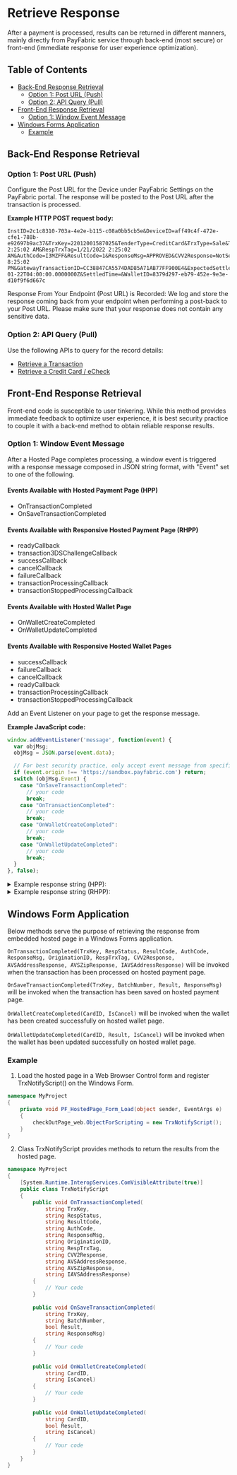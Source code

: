 # Retrieve Response

After a payment is processed, results can be returned in different manners, mainly directly from PayFabric service through back-end (most secure) or front-end (immediate response for user experience optimization).

## Table of Contents

- [Back-End Response Retrieval](#back-end-response-retrieval)
  - [Option 1: Post URL (Push)](#option-1-post-url-push)
  - [Option 2: API Query (Pull)](#option-2-api-query-pull)
- [Front-End Response Retrieval](#front-end-response-retrieval)
  - [Option 1: Window Event Message](#option-1-window-event-message)
- [Windows Forms Application](#windows-forms-application)
  - [Example](#example)

## Back-End Response Retrieval

### Option 1: Post URL (Push)

Configure the Post URL for the Device under PayFabric Settings on the PayFabric portal. The response will be posted to the Post URL after the transaction is processed.

**Example HTTP POST request body:**
```
InstID=2c1c8310-703a-4e2e-b115-c08a0bb5cb5e&DeviceID=aff49c4f-472e-cfe1-788b-e92697b9ac37&TrxKey=22012001587025&TenderType=CreditCard&TrxType=Sale&TrxAmount=10.00&SurchargeAmount=0&SurchargePercentage=0&FinalAmount=10.00&CardType=Credit&AccountNumber=XXXXXXXXXXXX1111&ABANumber=&MICRNumber=&CheckNumber=&Status=Approved&RespStatus=Approved&OriginationID=CC38847CA5574DAD85A71AB77FF900E4&TrxTag=1/21/2022 2:25:02 AM&RespTrxTag=1/21/2022 2:25:02 AM&AuthCode=I3MZFF&ResultCode=1&ResponseMsg=APPROVED&CVV2Response=NotSet&AVSAddressResponse=&AVSZipResponse=&IAVSAddressResponse=&TrxDate=1/20/2022 8:25:02 PM&GatewayTransactionID=CC38847CA5574DAD85A71AB77FF900E4&ExpectedSettledTime=2022-01-22T04:00:00.0000000Z&SettledTime=&WalletID=8379d297-eb79-452e-9e3e-d10f9f6d667c
```


Response From Your Endpoint (Post URL) is Recorded:
We log and store the response coming back from your endpoint when performing a post-back to your Post URL. Please make sure that your response does not contain any sensitive data.

### Option 2: API Query (Pull)

Use the following APIs to query for the record details:
- [Retrieve a Transaction](https://github.com/PayFabric/APIs/blob/master/PayFabric/Sections/Transactions.md#retrieve-a-transaction)
- [Retrieve a Credit Card / eCheck](https://github.com/PayFabric/APIs/blob/master/PayFabric/Sections/Wallets.md#retrieve-a-credit-card--echeck)

## Front-End Response Retrieval

Front-end code is susceptible to user tinkering. While this method provides immediate feedback to optimize user experience, it is best security practice to couple it with a back-end method to obtain reliable response results.

### Option 1: Window Event Message

After a Hosted Page completes processing, a window event is triggered with a response message composed in JSON string format, with "Event" set to one of the following.

#### Events Available with Hosted Payment Page (HPP)
- OnTransactionCompleted
- OnSaveTransactionCompleted

#### Events Available with Responsive Hosted Payment Page (RHPP)
- readyCallback
- transaction3DSChallengeCallback
- successCallback
- cancelCallback
- failureCallback
- transactionProcessingCallback
- transactionStoppedProcessingCallback

#### Events Available with Hosted Wallet Page
- OnWalletCreateCompleted
- OnWalletUpdateCompleted

#### Events Available with Responsive Hosted Wallet Pages
- successCallback
- failureCallback
- cancelCallback
- readyCallback
- transactionProcessingCallback
- transactionStoppedProcessingCallback

Add an Event Listener on your page to get the response message.

**Example JavaScript code:**
```javascript
window.addEventListener('message', function(event) {
  var objMsg;
  objMsg = JSON.parse(event.data);

  // For best security practice, only accept event message from specified domain.
  if (event.origin !== 'https://sandbox.payfabric.com') return;
  switch (objMsg.Event) {
    case "OnSaveTransactionCompleted":
      // your code
      break;
    case "OnTransactionCompleted":
      // your code
      break;
    case "OnWalletCreateCompleted":
      // your code
      break;
    case "OnWalletUpdateCompleted":
      // your code
      break;
  }
}, false);
```

<details>
  <summary>Example response string (HPP):</summary>

  ```json
  {
    "Event": "OnTransactionCompleted",
    "TrxKey": "19111500384554",
    "RespStatus": "Approved",
    "ResultCode": "1",
    "AuthCode": "1AR1IJ",
    "ResponseMsg": "APPROVED",
    "OriginationID": "6552A51518F54AC38B84164EE69965BA",
    "RespTrxTag": "11/21/2019 9:55:01 PM",
    "CVV2Response": "NotProcessed",
    "AVSAddressResponse": "Match",
    "AVSZipResponse": "Match",
    "IAVSAddressResponse": ""
  }
```
</details>

<details>
<summary>Example response string (RHPP):</summary>

```json
{
  "Event": "successCallback",
  "TrxKey": "24030705381773",
  "RespStatus": "Approved",
  "ResultCode": "1",
  "AuthCode": "QQS1H8",
  "ResponseMsg": "APPROVED",
  "OriginationID": "D01DCB9C04C74F82888F54E89BEE6B0D",
  "CVV2Response": "NotSet",
  "AVSAddressResponse": null,
  "AVSZipResponse": null,
  "IAVSAddressResponse": null,
  "ResultStatus": "True",
  "PayFabricErrorCode": null,
  "RespTrxTag": "3/7/2024 5:13:21 PM",
  "TerminalID": null,
  "TerminalResultCode": null,
  "OrigTrxAmount": "10.00",
  "SurchargeAmount": "0.00",
  "SurchargePercentage": "0.00",
  "TrxAmount": "10.00",
  "FinalAmount": "10.00",
  "CardType": "Debit",
  "ExpectedSettledTime": "3/7/2024 8:00:00 PM",
  "ExpectedSettledTimeUTC": "2024-03-08T04:00:00.000",
  "SettledTime": null,
  "SettledTimeUTC": null,
  "WalletID": "e57b52fd-2cea-4824-b82d-d5c3705e9328",
  "TrxDate": "3/7/2024 11:13:25 AM",
  "TrxDateUTC": "2024-03-07T19:13:25.122",
  "FraudScore": null,
  "IncriminatingText": null,
  "ExoneratingText": null,
  "RemainingBalance": null
}
```

</details>


## Windows Form Application

Below methods serve the purpose of retrieving the response from embedded hosted page in a Windows Forms application.

`OnTransactionCompleted(TrxKey, RespStatus, ResultCode, AuthCode, ResponseMsg, OriginationID, RespTrxTag, CVV2Response, AVSAddressResponse, AVSZipResponse, IAVSAddressResponse)` will be invoked when the transaction has been processed on hosted payment page. 

`OnSaveTransactionCompleted(TrxKey, BatchNumber, Result, ResponseMsg)` will be invoked when the transaction has been saved on hosted payment page.

`OnWalletCreateCompleted(CardID, IsCancel)` will be invoked when the wallet has been created successfully on hosted wallet page.

`OnWalletUpdateCompleted(CardID, Result, IsCancel)` will be invoked when the wallet has been updated successfully on hosted wallet page.

### Example

1. Load the hosted page in a Web Browser Control form and register TrxNotifyScript() on the Windows Form.
```C#
namespace MyProject
{
    private void PF_HostedPage_Form_Load(object sender, EventArgs e)
    {
        checkOutPage_web.ObjectForScripting = new TrxNotifyScript();
    }
}
```
2. Class TrxNotifyScript provides methods to return the results from the hosted page.
```C#
namespace MyProject
{
    [System.Runtime.InteropServices.ComVisibleAttribute(true)]
    public class TrxNotifyScript
    {
        public void OnTransactionCompleted(
            string TrxKey,
            string RespStatus,
            string ResultCode,
            string AuthCode,
            string ResponseMsg,
            string OriginationID,
            string RespTrxTag,
            string CVV2Response,
            string AVSAddressResponse,
            string AVSZipResponse,
            string IAVSAddressResponse)
        {
            // Your code
        }
        
        public void OnSaveTransactionCompleted(
            string TrxKey,
            string BatchNumber,
            bool Result,
            string ResponseMsg)
        {
            // Your code
        }
        
        public void OnWalletCreateCompleted(
            string CardID,
            string IsCancel)
        {
            // Your code
        }
        
        public void OnWalletUpdateCompleted(
            string CardID,
            bool Result,
            string IsCancel)
        {
            // Your code
        }
    }
}
```


